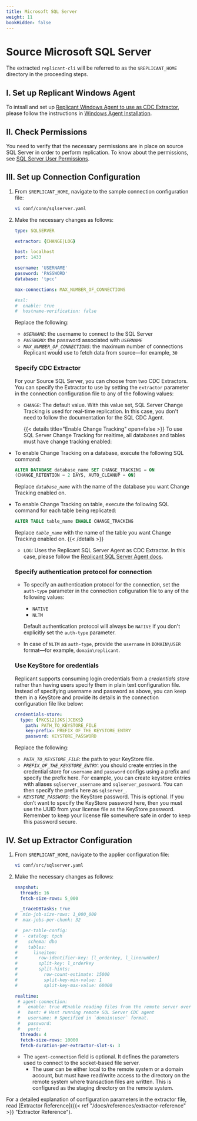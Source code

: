```yaml
---
title: Microsoft SQL Server
weight: 11
bookHidden: false
---
```


# Source Microsoft SQL Server

The extracted `replicant-cli` will be referred to as the `$REPLICANT_HOME` directory in the proceeding steps.

## I. Set up Replicant Windows Agent

To intsall and set up [Replicant Windows Agent to use as CDC Extractor](#specify-cdc-extractor), please follow the instructions in [Windows Agent Installation](/docs/references/source-prerequisites/sqlserver/#windows-agent-installation).

## II. Check Permissions

You need to verify that the necessary permissions are in place on source SQL Server in order to perform replication. To know about the permissions, see [SQL Server User Permissions](/docs/references/source-prerequisites/sqlserver/#sql-server-user-permissions).

## III. Set up Connection Configuration

1. From `$REPLICANT_HOME`, navigate to the sample connection configuration file:

   ```BASH
   vi conf/conn/sqlserver.yaml
   ```

2. Make the necessary changes as follows:

   ```YAML
   type: SQLSERVER

   extractor: {CHANGE|LOG}

   host: localhost
   port: 1433

   username: 'USERNAME'
   password: 'PASSWORD'
   database: 'tpcc'

   max-connections: MAX_NUMBER_OF_CONNECTIONS

   #ssl:
   #  enable: true
   #  hostname-verification: false
   ```

   Replace the following:

   - *`USERNAME`*: the username to connect to the SQL Server
   - *`PASSWORD`*: the password associated with *`USERNAME`*
   - *`MAX_NUMBER_OF_CONNECTIONS`*: the maximum number of connections Replicant would use to fetch data from source—for example, `30`

    ### Specify CDC Extractor
    For your Source SQL Server, you can choose from two CDC Extractors. You can specify the Extractor to use by setting the `extractor` parameter in the connection configuration file to any of the following values:  
    
      - `CHANGE`: The default value. With this value set, SQL Server Change Tracking is used for real-time replication. In this case, you don't need to follow the documentation for the SQL CDC Agent.

        {{< details title="Enable Change Tracking" open=false >}}
  To use SQL Server Change Tracking for realtime, all databases and tables must have change tracking enabled:
  - To enable Change Tracking on a database, execute the following SQL command:
    ```SQL
    ALTER DATABASE database_name SET CHANGE_TRACKING = ON  
    (CHANGE_RETENTION = 2 DAYS, AUTO_CLEANUP = ON)
    ```
      Replace *`database_name`* with the name of the database you want Change Tracking enabled on.

  - To enable Change Tracking on table, execute the following SQL command for each table being replicated:
    ```SQL
    ALTER TABLE table_name ENABLE CHANGE_TRACKING
    ```
      Replace *`table_name`* with the name of the table you want Change Tracking enabled on.
        {{< /details >}}
      
      - `LOG`: Uses the Replicant SQL Server Agent as CDC Extractor. In this case, please follow the [Replicant SQL Server Agent docs](/docs/references/source-prerequisites/sqlserver/#windows-agent-installation).

    ### Specify authentication protocol for connection
   
    - To specify an authentication protocol for the connection, set the `auth-type` parameter in the connection cofiguration file to any of the following values:
      - `NATIVE` 
      - `NLTM`
    
      Default authentication protocol will always be `NATIVE` if you don't explicitly set the `auth-type` parameter.
    - In case of `NLTM` as `auth-type`, provide the `username` in `DOMAIN\USER` format—for example, `domain\replicant`.

    ### Use KeyStore for credentials
    Replicant supports consuming login credentials from a _credentials store_ rather than having users specify them in plain text configuration file. Instead of specifying username and password as above, you can keep them in a KeyStore and provide its details in the connection configuration file like below:

    ```YAML
    credentials-store:
      type: {PKCS12|JKS|JCEKS}
        path: PATH_TO_KEYSTORE_FILE
        key-prefix: PREFIX_OF_THE_KEYSTORE_ENTRY
        password: KEYSTORE_PASSWORD
    ```

    Replace the following:

    - *`PATH_TO_KEYSTORE_FILE`*: the path to your KeyStore file.
    - *`PREFIX_OF_THE_KEYSTORE_ENTRY`*: you should create entries in the credential store for `username` and `password` configs using a prefix and specify the prefix here. For example, you can create keystore entries with aliases `sqlserver_username` and `sqlserver_password`. You can then specify the prefix here as `sqlserver_`.
    - *`KEYSTORE_PASSWORD`*: the KeyStore password. This is optional. If you don’t want to specify the KeyStore password here, then you must use the UUID from your license file as the KeyStore password. Remember to keep your license file somewhere safe in order to keep this password secure.

## IV. Set up Extractor Configuration

1. From `$REPLICANT_HOME`, navigate to the applier configuration file:
   ```BASH
   vi conf/src/sqlserver.yaml
   ```
2. Make the necessary changes as follows:

   ```YAML
   snapshot:
     threads: 16
     fetch-size-rows: 5_000

     _traceDBTasks: true
   #  min-job-size-rows: 1_000_000
   #  max-jobs-per-chunk: 32

   #  per-table-config:
   #  - catalog: tpch      
   #    schema: dbo
   #    tables:
   #      lineitem:
   #        row-identifier-key: [l_orderkey, l_linenumber]
   #        split-key: l_orderkey
   #        split-hints:
   #          row-count-estimate: 15000
   #          split-key-min-value: 1
   #          split-key-max-value: 60000

   realtime:
    # agent-connection:
    #   enable: true #Enable reading files from the remote server over a socket.
    #   host: # Host running remote SQL Server CDC agent
    #   username: # Specified in `domain\user` format.
    #   password:
    #   port:
     threads: 4
     fetch-size-rows: 10000
     fetch-duration-per-extractor-slot-s: 3
   ```

   * The `agent-connection` field is optional. It defines the parameters used to connect to the socket-based file server.
     * The user can be either local to the remote system or a domain account, but must have read/write access to the directory on the remote system where transaction files are written. This is configured as the staging directory on the remote system.

For a detailed explanation of configuration parameters in the extractor file, read [Extractor Reference]({{< ref "/docs/references/extractor-reference" >}} "Extractor Reference").
